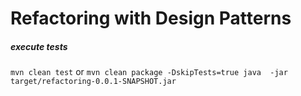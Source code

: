 # Refactoring with Design Patterns

##### execute tests
``
mvn clean test
``
or
``
mvn clean package -DskipTests=true
java  -jar target/refactoring-0.0.1-SNAPSHOT.jar
``
